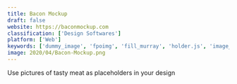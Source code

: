 ```yaml
---
title: Bacon Mockup
draft: false 
website: https://baconmockup.com
classification: ['Design Softwares']
platform: ['Web']
keywords: ['dummy_image', 'fpoimg', 'fill_murray', 'holder.js', 'image_placeholder', 'placeimg', 'placekeanu', 'placekitten', 'placehold.it', 'placeit', 'placezombie', 'unsplash', 'placeholder.pics']
image: 2020/04/Bacon-Mockup.png
---
```

Use pictures of tasty meat as placeholders in your design